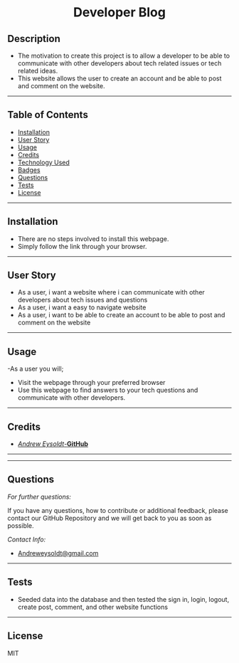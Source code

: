 <h1 align="center">Developer Blog</h1>  

## Description

* The motivation to create this project is to allow a developer to be able to communicate with other developers about tech related issues or tech related ideas.
* This website allows the user to create an account and be able to post and comment on the website.

----

## Table of Contents

* [Installation](#installation)
* [User Story](#user-story)
* [Usage](#usage)
* [Credits](#credits)
* [Technology Used](#technologies-used)
* [Badges](#badges)
* [Questions](#questions)
* [Tests](#tests)
* [License](#license)

----

## Installation

* There are no steps involved to install this webpage.
* Simply follow the link through your browser.

----

## User Story

* As a user, i want  a website where i can communicate with other developers about tech issues and questions
* As a user, i want a easy to navigate website
* As a user, i want to be able to create an account to be able to post and comment on the website
----

## Usage

-As a user you will;
* Visit the webpage through your preferred browser
* Use this webpage to find answers to your tech questions and communicate with other developers.

----

## Credits
* [*Andrew Eysoldt*-**GitHub**](https://github.com/Pogga1)
----

----

## Questions
*For further questions:*

If you have any questions, how to contribute or additional feedback, please contact our GitHub Repository and we will get back to you as soon as possible.

*Contact Info:*
* Andreweysoldt@gmail.com
----

## Tests
* Seeded data into the database and then tested the sign in, login, logout, create post, comment, and other website functions
----

## License

MIT

